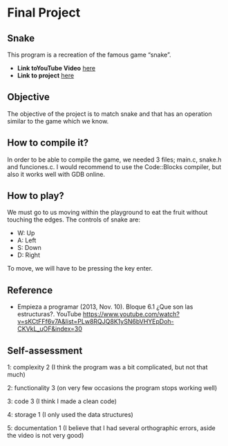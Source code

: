 # Final Project

## Snake
This program is a recreation of the famous game “snake”.
* **Link toYouTube Video** [here](https://youtu.be/CqOjcxJznJ4)
* **Link to project** [here](https://onlinegdb.com/AjcGQZcQI)

## Objective 
The objective of the project is to match snake and that has an operation similar to the game which we know.

## How to compile it?
In order to be able to compile the game, we needed 3 files; main.c, snake.h and funciones.c. 
I would recommend to use the Code::Blocks compiler, but also it works well with GDB online.

## How to play?
We must go to us moving within the playground to eat the fruit without touching the edges.
The controls of snake are: 
* W: Up
* A: Left 
* S: Down 
* D: Right

To move, we will have to be pressing the key enter. 

## Reference 
* Empieza a programar (2013, Nov. 10). Bloque 6.1 ¿Que son las estructuras?. YouTube https://www.youtube.com/watch?v=sKCtFFf6v7A&list=PLw8RQJQ8K1ySN6bVHYEpDoh-CKVkL_uOF&index=30

## Self-assessment
1: complexity 2 (I think the program was a bit complicated, but not that much)

2: functionality 3 (on very few occasions the program stops working well)

3: code 3 (I think I made a clean code)

4: storage 1 (I only used the data structures)

5: documentation 1 (I believe that I had several orthographic errors, aside  the video is not very good)
